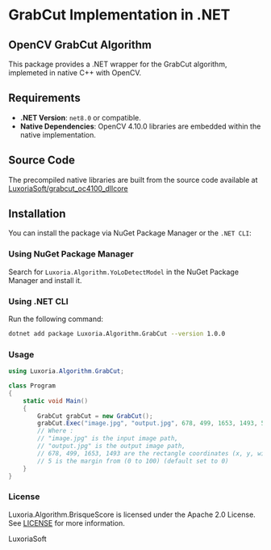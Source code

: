 # GrabCut Implementation in .NET
## OpenCV GrabCut Algorithm

This package provides a .NET wrapper for the GrabCut algorithm, implemeted in native C++ with OpenCV.

## Requirements
- **.NET Version**: `net8.0` or compatible.
- **Native Dependencies**: OpenCV 4.10.0 libraries are embedded within the native implementation.

## Source Code
The precompiled native libraries are built from the source code available at [LuxoriaSoft/grabcut_oc4100_dllcore](https://github.com/LuxoriaSoft/grabcut_oc4100_dllcore)

## Installation
You can install the package via NuGet Package Manager or the `.NET CLI`:

### Using NuGet Package Manager
Search for `Luxoria.Algorithm.YoLoDetectModel` in the NuGet Package Manager and install it.

### Using .NET CLI
Run the following command:
```bash
dotnet add package Luxoria.Algorithm.GrabCut --version 1.0.0
```

### Usage
```csharp	
using Luxoria.Algorithm.GrabCut;

class Program
{
    static void Main()
    {
        GrabCut grabCut = new GrabCut();
        grabCut.Exec("image.jpg", "output.jpg", 678, 499, 1653, 1493, 5);
        // Where :
        // "image.jpg" is the input image path,
        // "output.jpg" is the output image path,
        // 678, 499, 1653, 1493 are the rectangle coordinates (x, y, width, height),
        // 5 is the margin from (0 to 100) (default set to 0)
    }
}
```

### License
Luxoria.Algorithm.BrisqueScore is licensed under the Apache 2.0 License. See [LICENSE](LICENSE) for more information.

LuxoriaSoft